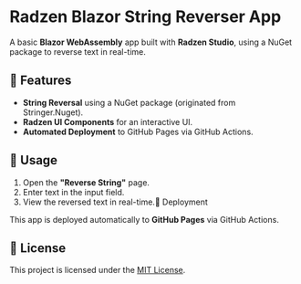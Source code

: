 # Radzen Blazor String Reverser App

A basic **Blazor WebAssembly** app built with **Radzen Studio**, using a NuGet package to reverse text in real-time.

## 🚀 Features

- **String Reversal** using a NuGet package (originated from Stringer.Nuget).
- **Radzen UI Components** for an interactive UI.
- **Automated Deployment** to GitHub Pages via GitHub Actions.

## 🎯 Usage

1. Open the **"Reverse String"** page.
2. Enter text in the input field.
3. View the reversed text in real-time.🚀 Deployment

This app is deployed automatically to **GitHub Pages** via GitHub Actions.

## 📝 License

This project is licensed under the [MIT License](LICENSE).
